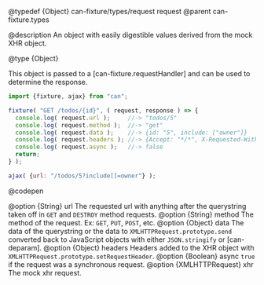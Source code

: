 @typedef {Object} can-fixture/types/request request
@parent can-fixture.types

@description An object with easily digestible values derived from the mock XHR object.  

@type {Object}

  This object is passed to a [can-fixture.requestHandler]
  and can be used to determine the response.

  ```js
  import {fixture, ajax} from "can";

  fixture( "GET /todos/{id}", ( request, response ) => {
    console.log( request.url );     //-> "todos/5"
    console.log( request.method );  //-> "get"
    console.log( request.data );    //-> {id: "5", include: ["owner"]}
    console.log( request.headers ); //-> {Accept: "*/*", X-Requested-With: "XMLHttpRequest"}
    console.log( request.async );   //-> false
    return;
  } );

  ajax( {url: "/todos/5?include[]=owner"} );
  ```
  @codepen

  @option {String} url The requested url with anything after the querystring taken off in `GET` and `DESTROY` method requests.
  @option {String} method The method of the request. Ex: `GET`, `PUT`, `POST`, etc.
  @option {Object} data The data of the querystring or the data to `XMLHTTPRequest.prototype.send` converted back to JavaScript objects with either `JSON.stringify` or [can-deparam].
  @option {Object} headers Headers added to the XHR object with `XMLHTTPRequest.prototype.setRequestHeader`.
  @option {Boolean} async `true` if the request was a synchronous request.
  @option {XMLHTTPRequest} xhr The mock xhr request.
